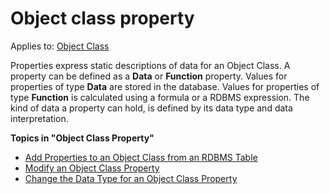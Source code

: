 # Object class property

Applies to: [Object Class](../object-class/index.md)

Properties express static descriptions of data for an Object Class. A property can be defined as a **Data** or **Function** property. Values for properties of type **Data** are stored in the database. Values for properties of type **Function** is calculated using a formula or a RDBMS expression. The kind of data a property can hold, is defined by its data type and data interpretation.

**Topics in "Object Class Property"**
* [Add Properties to an Object Class from an RDBMS Table](add-properties-to-an-object-class-from-an-rdbms-table.md)
* [Modify an Object Class Property](modify-an-object-class-property/index.md)
* [Change the Data Type for an Object Class Property](change-the-data-type-for-an-object-class-property.md)